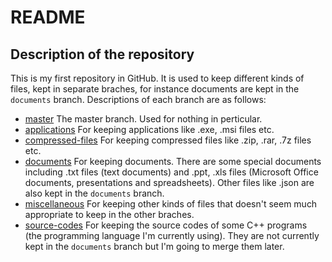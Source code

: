 # README
## Description of the repository
This is my first repository in GitHub. It is used to keep different kinds of files, kept in separate braches, for instance documents are kept in the `documents` branch. Descriptions of each branch are as follows:
* [master](https://github.com/medoric/repos/tree/master)
The master branch. Used for nothing in perticular.
* [applications](https://github.com/medoric/repos/tree/applications)
For keeping applications like .exe, .msi files etc.
* [compressed-files](https://github.com/medoric/repos/tree/compressed-files)
For keeping compressed files like .zip, .rar, .7z files etc.
* [documents](https://github.com/medoric/repos/tree/documents)
For keeping documents. There are some special documents including .txt files (text documents) and .ppt, .xls files (Microsoft Office documents, presentations and spreadsheets). Other files like .json are also kept in the `documents` branch.
* [miscellaneous](https://github.com/medoric/repos/tree/miscellaneous)
For keeping other kinds of files that doesn't seem much appropriate to keep in the other braches.
* [source-codes](https://github.com/medoric/repos/tree/source-codes)
For keeping the source codes of some C++ programs (the programming language I'm currently using). They are not currently kept in the `documents` branch but I'm going to merge them later.
